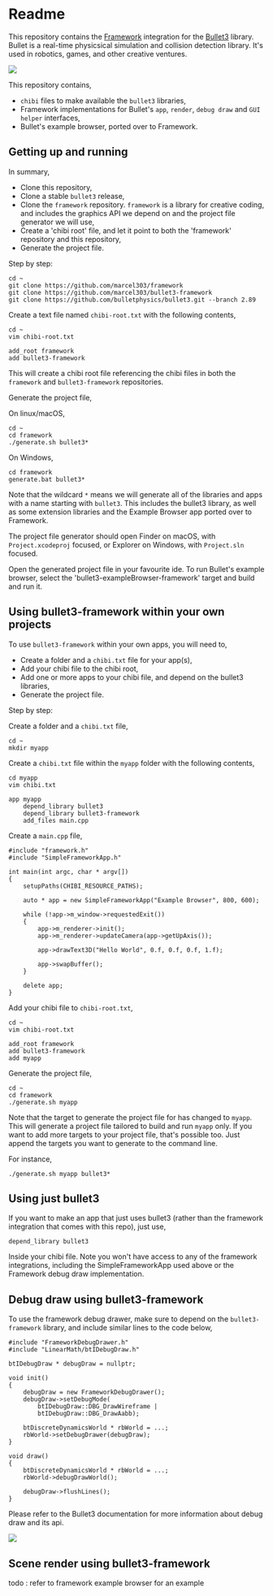#  Readme

This repository contains the [Framework](https://github.com/marcel303/framework) integration for the [Bullet3](https://github.com/bulletphysics/bullet3) library. Bullet is a real-time physicsical simulation and collision detection library. It's used in robotics, games, and other creative ventures.

![](docs/exampleBrowser1.png)

This repository contains,

- `chibi` files to make available the `bullet3` libraries,
- Framework implementations for Bullet's `app`, `render`, `debug draw` and `GUI helper` interfaces,
- Bullet's example browser, ported over to Framework.

## Getting up and running

In summary,

- Clone this repository,
- Clone a stable `bullet3` release,
- Clone the `framework` repository. `framework` is a library for creative coding, and includes the graphics API we depend on and the project file generator we will use,
- Create a 'chibi root' file, and let it point to both the 'framework' repository and this repository,
- Generate the project file.

Step by step:

```
cd ~
git clone https://github.com/marcel303/framework
git clone https://github.com/marcel303/bullet3-framework
git clone https://github.com/bulletphysics/bullet3.git --branch 2.89
```

Create a text file named `chibi-root.txt` with the following contents,

```
cd ~
vim chibi-root.txt
```

```
add_root framework
add bullet3-framework
```

This will create a chibi root file referencing the chibi files in both the `framework` and `bullet3-framework` repositories.

Generate the project file,

On linux/macOS,

```
cd ~
cd framework
./generate.sh bullet3*
```

On Windows,

```
cd framework
generate.bat bullet3*
```

Note that the wildcard `*` means we will generate all of the libraries and apps with a name starting with `bullet3`. This includes the bullet3 library, as well as some extension libraries and the Example Browser app ported over to Framework.

The project file generator should open Finder on macOS, with `Project.xcodeproj` focused, or Explorer on Windows, with `Project.sln` focused.

Open the generated project file in your favourite ide. To run Bullet's example browser, select the 'bullet3-exampleBrowser-framework' target and build and run it.

## Using bullet3-framework within your own projects
To use `bullet3-framework` within your own apps, you will need to,

- Create a folder and a `chibi.txt` file for your app(s),
- Add your chibi file to the chibi root,
- Add one or more apps to your chibi file, and depend on the bullet3 libraries,
- Generate the project file.

Step by step:

Create a folder and a `chibi.txt` file,

```
cd ~
mkdir myapp
```

Create a `chibi.txt` file within the `myapp` folder with the following contents,

```
cd myapp
vim chibi.txt
```

```
app myapp
	depend_library bullet3
	depend_library bullet3-framework
	add_files main.cpp
```

Create a `main.cpp` file,

```
#include "framework.h"
#include "SimpleFrameworkApp.h"

int main(int argc, char * argv[])
{
	setupPaths(CHIBI_RESOURCE_PATHS);
	
	auto * app = new SimpleFrameworkApp("Example Browser", 800, 600);

	while (!app->m_window->requestedExit())
	{
		app->m_renderer->init();
		app->m_renderer->updateCamera(app->getUpAxis());
		
		app->drawText3D("Hello World", 0.f, 0.f, 0.f, 1.f);

		app->swapBuffer();
	}

	delete app;
}
```

Add your chibi file to `chibi-root.txt`,

```
cd ~
vim chibi-root.txt
```

```
add_root framework
add bullet3-framework
add myapp
```

Generate the project file,

```
cd ~
cd framework
./generate.sh myapp
```

Note that the target to generate the project file for has changed to `myapp`. This will generate a project file tailored to build and run `myapp` only. If you want to add more targets to your project file, that's possible too. Just append the targets you want to generate to the command line.

For instance,

```
./generate.sh myapp bullet3*
```

## Using just bullet3

If you want to make an app that just uses bullet3 (rather than the framework integration that comes with this repo), just use,

```
depend_library bullet3
```

Inside your chibi file. Note you won't have access to any of the framework integrations, including the SimpleFrameworkApp used above or the Framework debug draw implementation.

## Debug draw using bullet3-framework

To use the framework debug drawer, make sure to depend on the `bullet3-framework` library, and include similar lines to the code below,

```
#include "FrameworkDebugDrawer.h"
#include "LinearMath/btIDebugDraw.h"

btIDebugDraw * debugDraw = nullptr;

void init()
{
	debugDraw = new FrameworkDebugDrawer();
	debugDraw->setDebugMode(
		btIDebugDraw::DBG_DrawWireframe |
		btIDebugDraw::DBG_DrawAabb);
		
	btDiscreteDynamicsWorld * rbWorld = ...;
	rbWorld->setDebugDrawer(debugDraw);
}

void draw()
{
	btDiscreteDynamicsWorld * rbWorld = ...;
	rbWorld->debugDrawWorld();
	
	debugDraw->flushLines();
}
```

Please refer to the Bullet3 documentation for more information about debug draw and its api.

![](docs/exampleBrowser2.png)

## Scene render using bullet3-framework

todo : refer to framework example browser for an example
